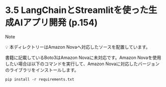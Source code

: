 # 3.5 LangChainとStreamlitを使った生成AIアプリ開発 (p.154)

> [!NOTE]
> 💡 本ディレクトリーはAmazon Novaへ対応したソースを配置しています。

書籍に記載しているBoto3はAmazon Novaに未対応です。Amazon Novaを使用したい場合は以下のコマンドを実行して、Amazon Novaに対応したバージョンのライブラリをインストールします。

```shell
pip install -r requirements.txt
```
